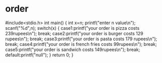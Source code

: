 # order
#include<stdio.h>
int main()
{
int x=n;
printf("enter n value\n");
scanf("%d",n);
switch(x)
{
case1:printf("your order is pizza costs 239rupees\n");
break;
case2:printf("your order is burger costs 129 rupees\n");
break;
case3:printf("your order is pasta costs 179 rupees\n");
break;
case4:printf("your order is french fries costs 99rupees\n");
break;
case5:printf("your order is sandwich costs 149rupees\n");
break;
default:printf("null");
}
return 0;
}
